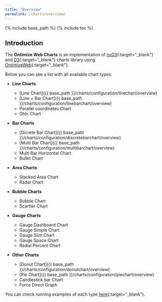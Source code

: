 ```yaml
---
title: "Overview"
permalink: /charts/overview/
---
```

{% include base_path %}
{% include toc %}

## Introduction

The **Ontimize Web Charts** is an implementation of [nvD3](https://nvd3.org/){:target="_blank"} and [D3](https://d3js.org/){:target="_blank"} charts library using [OntimizeWeb](https://github.com/OntimizeWeb/ontimize-web-ngx){:target="_blank"}.

Below you can see a list with all available chart types:

* **Line Charts**
    * [Line Chart]({{ base_path }}/charts/configuration/linechart/overview)
    * [Line + Bar Chart]({{ base_path }}/charts/configuration/linebarchart/overview)
    * Parallel coordinates Chart
    * Ohlc Chart

* **Bar Charts**
    * [Dicrete Bar Chart]({{ base_path }}/charts/configuration/discretebarchart/overview)
    * [Multi Bar Chart]({{ base_path }}/charts/configuration/multibarchart/overview)
    * Multi Bar Horizontal Chart
    * Bullet Chart

* **Area Charts**
    * Stacked Area Chart
    * Radar Chart

* **Bubble Charts**
    * Bubble Chart
    * Scartter Chart

* **Gauge Charts**
    * Gauge Dashboard Chart
    * Gauge Simple Chart
    * Gauge Slim Chart
    * Gauge Space Chart
    * Radial Percent Chart

* **Other Charts**
    * [Donut Chart]({{ base_path }}/charts/configuration/donutchart/overview)
    * [Pie Chart]({{ base_path }}/charts/configuration/piechart/overview)
    * Candlestick bar Chart
    * Force Direct Graph


You can check running examples of each type [here](https://try.imatia.com/ontimizeweb/v8/charts/main/home){:target="_blank"}.